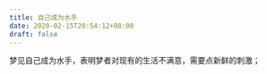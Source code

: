 ```yaml
---
title: 自己成为水手
date: 2020-02-15T20:54:12+08:00
draft: false
---
```


梦见自己成为水手，表明梦者对现有的生活不满意，需要点新鲜的刺激；